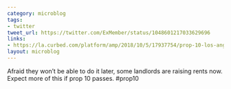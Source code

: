 ```yaml
---
category: microblog
tags:
- twitter
tweet_url: https://twitter.com/ExMember/status/1048601217033629696
links:
- https://la.curbed.com/platform/amp/2018/10/5/17937754/prop-10-los-angeles-rent-control-increase
layout: microblog
---
```

Afraid they won’t be able to do it later, some landlords are raising rents now. Expect more of this if prop 10 passes. #prop10
